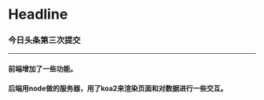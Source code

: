 # Headline
<h3>今日头条第三次提交</h3>
<hr/>
<h4>前端增加了一些功能。</h4>
<h4>后端用node做的服务器，用了koa2来渲染页面和对数据进行一些交互。</h4>
